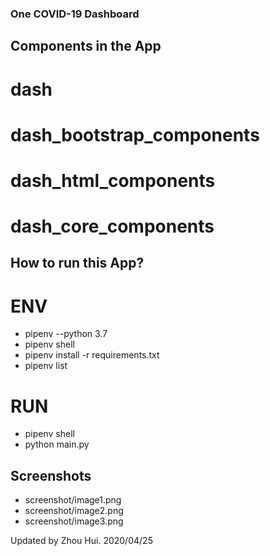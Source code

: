 ### One COVID-19 Dashboard

## Components in the App
# dash
# dash_bootstrap_components 
# dash_html_components 
# dash_core_components 

## How to run this App?
# ENV
- pipenv --python 3.7 
- pipenv shell 
- pipenv install -r requirements.txt 
- pipenv list 

# RUN
- pipenv shell 
- python main.py 


## Screenshots 
- screenshot/image1.png 
- screenshot/image2.png 
- screenshot/image3.png 

Updated by Zhou Hui. 2020/04/25 
